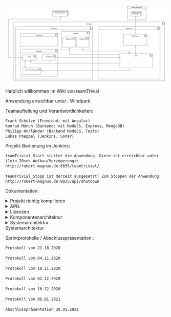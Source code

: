 
![LOGO](/documentation/images/component.png)

Herzlich willkommen im Wiki von teamTrivial

Anwendung erreichbar unter : Windpark

Teamaufteilung und Verantwortlichkeiten:

    Frank Schütze (Frontend: mit Angular)
    Konrad Münch (Backend: mit NodeJS, Express, MongoDB)
    Philipp Horländer (Backend NodeJS, Tests)
    Lukas Poeppel (Jenkins, Sonar)

Projekt-Bedienung im Jenkins:

    teamTrivial_Start startet die Anwendung. Diese ist erreichbar unter (1min 20sek Aufbau/Verzögerung):
    http://robert-magnus.de:8035/teamtrivial/

    teamTrivial_Stopp ist derzeit ausgesetzt! Zum Stoppen der Anwendung:
    http://robert-magnus.de:8035/api/shutdown

Dokumentation:
   <details>
    <summary>Projekt richtig kompilieren</summary>
    > Text
    </details>  
    
   <details>
    <summary>APIs</summary>
    > Text
    </details>  

   <details>
    <summary>Lizenzen</summary>
    > Text
    </details>  

   <details>
    <summary>Komponentenarchitektur</summary>
    > Text
    </details> 

   <details>
    <summary>Systemarchitektur</summary>
    > Text
    </details> Systemarchitektur

Sprintprotokolle / Abschlusspräsentation :

    Protokoll vom 21.10.2020

    Protokoll vom 04.11.2020

    Protokoll vom 18.11.2020

    Protokoll vom 02.12.2020

    Protokoll vom 16.12.2020

    Protokoll vom 06.01.2021

    Abschlusspräsentation 20.01.2021


